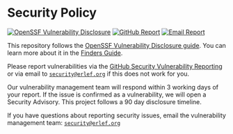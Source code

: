 # Security Policy

[![OpenSSF Vulnerability Disclosure](https://img.shields.io/badge/OpenSSF-Vulnerability_Disclosure-green)](https://github.com/ossf/oss-vulnerability-guide/blob/main/finder-guide.md)
[![GitHub Report](https://img.shields.io/badge/GitHub-Security_Advisories-blue)](https://github.com/erlef/http-message-signatures/security/advisories/new)
[![Email Report](https://img.shields.io/badge/Email-security%40erlef.org-blue)](mailto:security@erlef.org)

This repository follows the
[OpenSSF Vulnerability Disclosure guide](https://github.com/ossf/oss-vulnerability-guide/tree/main).
You can learn more about it in the
[Finders Guide](https://github.com/ossf/oss-vulnerability-guide/blob/main/finder-guide.md).

Please report vulnerabilities via the
[GitHub Security Vulnerability Reporting](https://github.com/erlef/http-message-signatures/security/advisories/new)
or via email to [`security@erlef.org`](mailto:security@erlef.org) if this does
not work for you.

Our vulnerability management team will respond within 3 working days of your
report. If the issue is confirmed as a vulnerability, we will open a Security
Advisory. This project follows a 90 day disclosure timeline.

If you have questions about reporting security issues, email the vulnerability
management team: [`security@erlef.org`](mailto:security@erlef.org)
